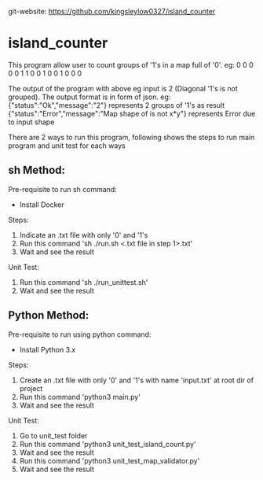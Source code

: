 git-website: https://github.com/kingsleylow0327/island_counter
# island_counter
This program allow user to count groups of '1's in a map full of '0'.
eg:
0 0 0 0
0 1 1 0
0 1 0 0
1 0 0 0

The output of the program with above eg input is 2 (Diagonal '1's is not grouped).
The output format is in form of json.
eg:
{"status":"Ok","message":"2"} represents 2 groups of '1's as result
{"status":"Error","message":"Map shape of is not x*y"} represents Error due to input shape

There are 2 ways to run this program, following shows the steps to run main program and unit test for each ways

## sh Method:

Pre-requisite to run sh command:
- Install Docker

Steps:
1. Indicate an .txt file with only '0' and '1's
2. Run this command 'sh ./run.sh <.txt file in step 1>.txt'
3. Wait and see the result

Unit Test:
1. Run this command 'sh ./run_unittest.sh'
2. Wait and see the result


## Python Method:

Pre-requisite to run using python command:
- Install Python 3.x

Steps:
1. Create an .txt file with only '0' and '1's with name 'input.txt' at root dir of project
2. Run this command 'python3 main.py'
3. Wait and see the result

Unit Test:
1. Go to unit_test folder
2. Run this command 'python3 unit_test_island_count.py'
3. Wait and see the result
2. Run this command 'python3 unit_test_map_validator.py'
3. Wait and see the result